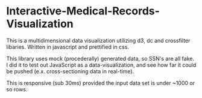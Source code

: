 # Interactive-Medical-Records-Visualization
This is a multidimensional data visualization utilizing d3, dc and crossfilter libaries. Written in javascript and prettified in css. 

This library uses mock (procederally) generated data, so SSN's are all fake.
I did it to test out JavaScript as a data-visualization, and see how far it could be pushed (e.x. cross-sectioning data in real-time).

This is responsive (sub 30ms) provided the input data set is under ~1000 or so rows. 
